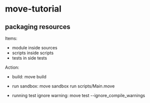 # move-tutorial
## packaging resources

Items:
- module inside sources
- scripts inside scripts
- tests in side tests

Action:
- build:
    move build
  
- run sandbox:
    move sandbox run scripts/Main.move
  
- running test ignore warning:
    move test --ignore_compile_warnings

